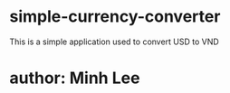 # simple-currency-converter

 This is a simple application used to convert USD to VND
 
 # author: Minh Lee
 
